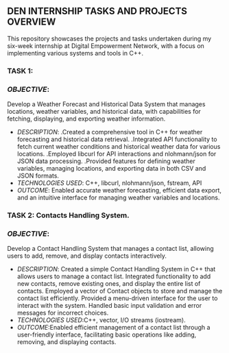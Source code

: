## DEN INTERNSHIP TASKS AND PROJECTS OVERVIEW
This repository showcases the projects and tasks undertaken during my six-week internship at Digital Empowerment Network, with a focus on implementing various systems and tools in C++.
### TASK 1: 
### *OBJECTIVE*:
Develop a Weather Forecast and Historical Data System that manages locations, weather variables, and historical data, with capabilities for fetching, displaying, and exporting weather information.
+ *DESCRIPTION*:
.Created a comprehensive tool in C++ for weather forecasting and historical data retrieval.
.Integrated API functionality to fetch current weather conditions and historical weather data for various locations.
.Employed libcurl for API interactions and nlohmann/json for JSON data processing.
.Provided features for defining weather variables, managing locations, and exporting data in both CSV and JSON formats.
+ *TECHNOLOGIES USED*: C++, libcurl, nlohmann/json, fstream, API
+ *OUTCOME*: Enabled accurate weather forecasting, efficient data export, and an intuitive interface for managing weather variables and locations.

### TASK 2:  Contacts Handling  System.
### *OBJECTIVE*:
Develop a Contact Handling System that manages a contact list, allowing users to add, remove, and display contacts interactively.
+ *DESCRIPTION*:
  Created a simple Contact Handling System in C++ that allows users to manage a contact list.
  Integrated functionality to add new contacts, remove existing ones, and display the entire list of contacts.
  Employed a vector of Contact objects to store and manage the contact list efficiently.
  Provided a menu-driven interface for the user to interact with the system.
  Handled basic input validation and error messages for incorrect choices.
+ *TECHNOLOGIES USED*:C++, vector, I/O streams (iostream).
+ *OUTCOME*:Enabled efficient management of a contact list through a user-friendly interface, facilitating basic operations like adding, removing, and displaying contacts.







